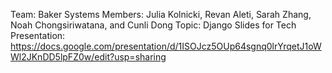 Team: Baker Systems
Members: Julia Kolnicki, Revan Aleti, Sarah Zhang, Noah Chongsiriwatana, and Cunli Dong
Topic: Django
Slides for Tech Presentation:
https://docs.google.com/presentation/d/1ISOJcz5OUp64sgnq0lrYrqetJ1oWWl2JKnDD5lpFZ0w/edit?usp=sharing
